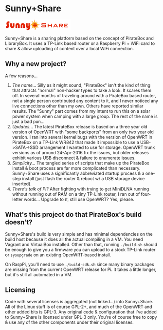 # Sunny+Share

![Sunny+Share Logo](https://raw.githubusercontent.com/pendor/SunnyShare/master/copy-to/files/www/logo.png)

Sunny+Share is a sharing platform based on the concept of PirateBox and LibraryBox.  It uses a TP-Link based router or a Raspberry Pi + WiFi card to share & allow uploading of content over a local WiFi connection.

## Why a new project?

A few reasons...

1. *The name...*  Silly as it might sound, "PirateBox" isn't the kind of thing that attracts "normal" non-hacker types to take a look.  It scares them off.  In several months of traveling around with a PirateBox based router, not a single person contributed any content to it, and I never noticed any live connections other than my own.  Others have reported similar results.  The "Sunny" part comes from my intent to run this on a solar power system when camping with a large group.  The rest of the name is just a bad pun...
2. *Updates...*  The latest PirateBox release is based on a three year old version of OpenWRT with "some backports" from an only two year old version.  I ran into several kernel bugs with the version of OpenWRT in PirateBox on a TP-Link WR842 that made it impossible to use a USB->SATA->SSD arrangement I wanted to use for storage.  OpenWRT trunk versions as of around 24-Apr-2016 fix the issues, but older releases exhibit various USB disconnect & failure to enumerate issues.
3. *Simplicity...*  The tangled series of scripts that make up the PirateBox install & boot process are far more complicated than necessary.  Sunny+Share uses a significantly abbreviated startup process & a one-step install (just flash the router & reboot w/ a USB storage device inserted).
4. *There's talk of Pi?*  After fighting with trying to get MiniDLNA running without running out of RAM on a tiny TP-Link router, I ran out of four-letter words...  Upgrade to π, still use OpenWRT?  Yes, please.

## What's this project do that PirateBox's build doesn't?

Sunny+Share's build is very simple and has minimal dependencies on the build host because it does all the actual compiling in a VM.  You need Vagrant and VirtualBox installed.  Other than that, running `./build.sh` should be enough to give you a firmware you can upload to a stock TP-Link router or `sysupgrade` on an existing OpenWRT-based install.

On RaspPi, you'll need to use `./build-sdk.sh` since many binary packages are missing from the current OpenWRT release for Pi.  It takes a little longer, but it's still all automated in a VM.

## Licensing

Code with several licenses is aggregated (not linked...) into Sunny+Share.  All of the Linux stuff is of course GPL-2+, and much of the OpenWRT and other added bits is GPL-3.  Any original code & configuration that I've added to Sunny+Share is licensed under GPL-3 only.  You're of course free to copy & use any of the other components under their original licenses.
